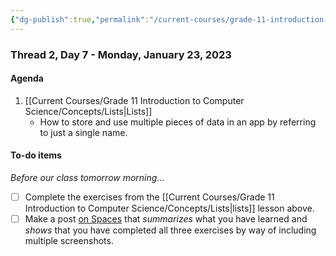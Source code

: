 ```yaml
---
{"dg-publish":true,"permalink":"/current-courses/grade-11-introduction-to-computer-science/section-2/thread-2/day-7/","dgHomeLink":false}
---
```


### Thread 2, Day 7 - Monday, January 23, 2023

#### Agenda

1. [[Current Courses/Grade 11 Introduction to Computer Science/Concepts/Lists|Lists]]
	- How to store and use multiple pieces of data in an app by referring to just a single name.
	  
#### To-do items
*Before our class tomorrow morning...*
- [ ] Complete the exercises from the [[Current Courses/Grade 11 Introduction to Computer Science/Concepts/Lists|lists]] lesson above.  
- [ ] Make a post [on Spaces](https://ca.spacesedu.com/) that *summarizes* what you have learned and *shows* that you have completed all three exercises by way of including multiple screenshots.